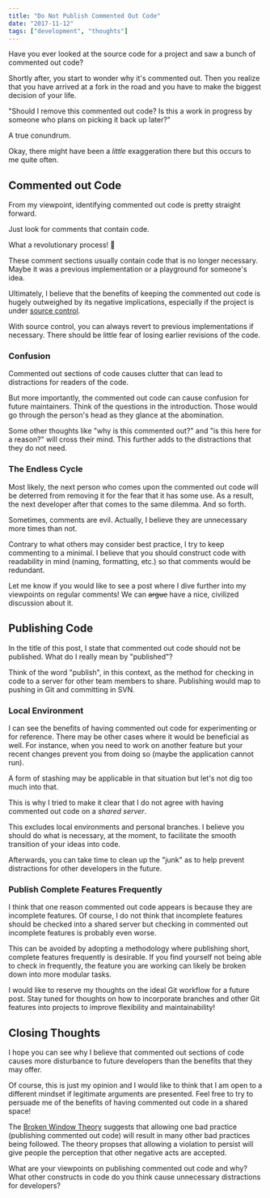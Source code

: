 ```yaml
---
title: "Do Not Publish Commented Out Code"
date: "2017-11-12"
tags: ["development", "thoughts"]
---
```


Have you ever looked at the source code for a project and saw a bunch of commented out code?

Shortly after, you start to wonder why it's commented out. Then you realize that you have arrived at a fork in the road and you have to make the biggest decision of your life.

"Should I remove this commented out code? Is this a work in progress by someone who plans on picking it back up later?"

A true conundrum.

Okay, there might have been a *little* exaggeration there but this occurs to me quite often.

## Commented out Code

From my viewpoint, identifying commented out code is pretty straight forward.

Just look for comments that contain code.

What a revolutionary process! 🙂

These comment sections usually contain code that is no longer necessary. Maybe it was a previous implementation or a playground for someone's idea.

Ultimately, I believe that the benefits of keeping the commented out code is hugely outweighed by its negative implications, especially if the project is under [source control](/blog/what-is-version-control).

With source control, you can always revert to previous implementations if necessary. There should be little fear of losing earlier revisions of the code.

### Confusion

Commented out sections of code causes clutter that can lead to distractions for readers of the code.

But more importantly, the commented out code can cause confusion for future maintainers. Think of the questions in the introduction. Those would go through the person's head as they glance at the abomination.

Some other thoughts like "why is this commented out?" and "is this here for a reason?" will cross their mind. This further adds to the distractions that they do not need.

### The Endless Cycle

Most likely, the next person who comes upon the commented out code will be deterred from removing it for the fear that it has some use. As a result, the next developer after that comes to the same dilemma. And so forth.

Sometimes, comments are evil. Actually, I believe they are unnecessary more times than not.

Contrary to what others may consider best practice, I try to keep commenting to a minimal. I believe that you should construct code with readability in mind (naming, formatting, etc.) so that comments would be redundant.

Let me know if you would like to see a post where I dive further into my viewpoints on regular comments! We can ~~argue~~ have a nice, civilized discussion about it.

## Publishing Code

In the title of this post, I state that commented out code should not be published. What do I really mean by "published"?

Think of the word "publish", in this context, as the method for checking in code to a server for other team members to share. Publishing would map to pushing in Git and committing in SVN.

### Local Environment

I can see the benefits of having commented out code for experimenting or for reference. There may be other cases where it would be beneficial as well. For instance, when you need to work on another feature but your recent changes prevent you from doing so (maybe the application cannot run).

A form of stashing may be applicable in that situation but let's not dig too much into that.

This is why I tried to make it clear that I do not agree with having commented out code on a *shared server*.

This excludes local environments and personal branches. I believe you should do what is necessary, at the moment, to facilitate the smooth transition of your ideas into code.

Afterwards, you can take time to clean up the "junk" as to help prevent distractions for other developers in the future.

### Publish Complete Features Frequently

I think that one reason commented out code appears is because they are incomplete features. Of course, I do not think that incomplete features should be checked into a shared server but checking in commented out incomplete features is probably even worse.

This can be avoided by adopting a methodology where publishing short, complete features frequently is desirable. If you find yourself not being able to check in frequently, the feature you are working can likely be broken down into more modular tasks.

I would like to reserve my thoughts on the ideal Git workflow for a future post. Stay tuned for thoughts on how to incorporate branches and other Git features into projects to improve flexibility and maintainability!

## Closing Thoughts

I hope you can see why I believe that commented out sections of code causes more disturbance to future developers than the benefits that they may offer.

Of course, this is just my opinion and I would like to think that I am open to a different mindset if legitimate arguments are presented. Feel free to try to persuade me of the benefits of having commented out code in a shared space!

The [Broken Window Theory](https://en.wikipedia.org/wiki/Broken_windows_theory) suggests that allowing one bad practice (publishing commented out code) will result in many other bad practices being followed. The theory propses that allowing a violation to persist will give people the perception that other negative acts are accepted.

What are your viewpoints on publishing commented out code and why? What other constructs in code do you think cause unnecessary distractions for developers?
